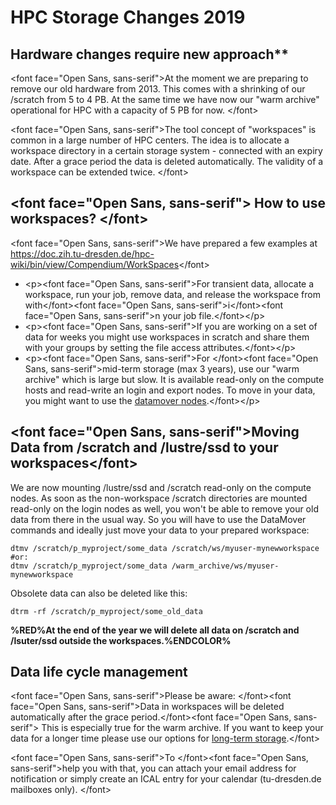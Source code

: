 # HPC Storage Changes 2019

## Hardware changes require new approach**

\<font face="Open Sans, sans-serif">At the moment we are preparing to
remove our old hardware from 2013. This comes with a shrinking of our
/scratch from 5 to 4 PB. At the same time we have now our "warm archive"
operational for HPC with a capacity of 5 PB for now. \</font>

\<font face="Open Sans, sans-serif">The tool concept of "workspaces" is
common in a large number of HPC centers. The idea is to allocate a
workspace directory in a certain storage system - connected with an
expiry date. After a grace period the data is deleted automatically. The
validity of a workspace can be extended twice. \</font>

## \<font face="Open Sans, sans-serif"> **How to use workspaces?** \</font>

\<font face="Open Sans, sans-serif">We have prepared a few examples at
<https://doc.zih.tu-dresden.de/hpc-wiki/bin/view/Compendium/WorkSpaces>\</font>

-   \<p>\<font face="Open Sans, sans-serif">For transient data, allocate
    a workspace, run your job, remove data, and release the workspace
    from with\</font>\<font face="Open Sans, sans-serif">i\</font>\<font
    face="Open Sans, sans-serif">n your job file.\</font>\</p>
-   \<p>\<font face="Open Sans, sans-serif">If you are working on a set
    of data for weeks you might use workspaces in scratch and share them
    with your groups by setting the file access attributes.\</font>\</p>
-   \<p>\<font face="Open Sans, sans-serif">For \</font>\<font
    face="Open Sans, sans-serif">mid-term storage (max 3 years), use our
    "warm archive" which is large but slow. It is available read-only on
    the compute hosts and read-write an login and export nodes. To move
    in your data, you might want to use the
    [datamover nodes](../data_transfer/data_mover.md).\</font>\</p>

## \<font face="Open Sans, sans-serif">Moving Data from /scratch and /lustre/ssd to your workspaces\</font>

We are now mounting /lustre/ssd and /scratch read-only on the compute
nodes. As soon as the non-workspace /scratch directories are mounted
read-only on the login nodes as well, you won't be able to remove your
old data from there in the usual way. So you will have to use the
DataMover commands and ideally just move your data to your prepared
workspace:

```Shell Session
dtmv /scratch/p_myproject/some_data /scratch/ws/myuser-mynewworkspace
#or:
dtmv /scratch/p_myproject/some_data /warm_archive/ws/myuser-mynewworkspace
```

Obsolete data can also be deleted like this:

```Shell Session
dtrm -rf /scratch/p_myproject/some_old_data
```

**%RED%At the end of the year we will delete all data on /scratch and
/lsuter/ssd outside the workspaces.%ENDCOLOR%**

## Data life cycle management

\<font face="Open Sans, sans-serif">Please be aware: \</font>\<font
face="Open Sans, sans-serif">Data in workspaces will be deleted
automatically after the grace period.\</font>\<font face="Open Sans,
sans-serif"> This is especially true for the warm archive. If you want
to keep your data for a longer time please use our options for
[long-term storage](preservation_research_data.md).\</font>

\<font face="Open Sans, sans-serif">To \</font>\<font face="Open Sans,
sans-serif">help you with that, you can attach your email address for
notification or simply create an ICAL entry for your calendar
(tu-dresden.de mailboxes only). \</font>
